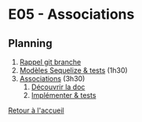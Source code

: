 # E05 - Associations

## Planning

1. [Rappel git branche](git_branche.md)
2. [Modèles Sequelize & tests](/src/models/) (1h30)
3. [Associations](./associations.md) (3h30)
   1. [Découvrir la doc](https://sequelize.org/docs/v6/core-concepts/assocs/)
   2. [Implémenter & tests](/src/models/index.js)

[Retour à l'accueil](/README.md)
